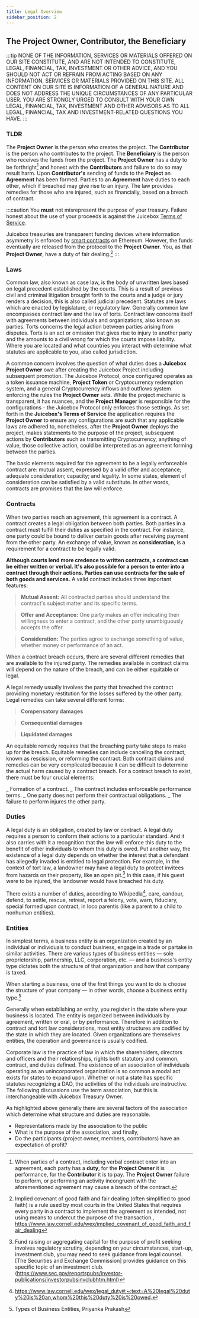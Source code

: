 ```yaml
---
title: Legal Overview
sidebar_position: 2
---
```


## The Project Owner, Contributor, the Beneficiary

:::tip
NONE OF THE INFORMATION, SERVICES OR MATERIALS OFFERED ON OUR SITE CONSTITUTE, AND ARE NOT INTENDED TO CONSTITUTE, LEGAL, FINANCIAL, TAX, INVESTMENT OR OTHER ADVICE, AND YOU SHOULD NOT ACT OR REFRAIN FROM ACTING BASED ON ANY INFORMATION, SERVICES OR MATERIALS PROVIDED ON THIS SITE. ALL CONTENT ON OUR SITE IS INFORMATION OF A GENERAL NATURE AND DOES NOT ADDRESS THE UNIQUE CIRCUMSTANCES OF ANY PARTICULAR USER. YOU ARE STRONGLY URGED TO CONSULT WITH YOUR OWN LEGAL, FINANCIAL, TAX, INVESTMENT AND OTHER ADVISORS AS TO ALL LEGAL, FINANCIAL, TAX AND INVESTMENT-RELATED QUESTIONS YOU HAVE.
:::

### TLDR

The **Project Owner** is the person who creates the project. The **Contributor** is the person who contributes to the project. The **Beneficiary** is the person who receives the funds from the project. The **Project Owner** has a duty to be forthright[^1] and honest with the **Contributors** and failure to do so may result harm. Upon **Contributor's** sending of funds to the **Project** an **Agreement** has been formed. Parties to an **Agreement** have duties to each other, which if breached may give rise to an injury. The law provides remedies for those who are injured, such as financially, based on a breach of contract.

:::caution
You **must** not misrepresent the purpose of your treasury. Failure honest about the use of your proceeds is against the Juicebox [Terms of Service](./Juicebox/tos.md).

Juicebox treasuries are transparent funding devices where information asymmetry is enforced by [smart contracts](https://ethereum.org/en/developers/docs/smart-contracts/) on Ethereum. However, the funds eventually are released from the protocol to the **Project Owner**. You, as that **Project Owner**, have a duty of fair dealing.[^2]
:::

### Laws

Common law, also known as case law, is the body of unwritten laws based on legal precedent established by the courts. This is a result of previous civil and criminal litigation brought forth to the courts and a judge or jury renders a decision, this is also called judicial precedent. Statutes are laws which are enacted by legislature, or regulatory law. Generally common law encompasses contract law and the law of torts. Contract law concerns itself with agreements between individuals and organizations, also known as parties. Torts concerns the legal action between parties arising from disputes. Torts is an act or omission that gives rise to injury to another party and the amounts to a civil wrong for which the courts impose liability. Where you are located and what countries you interact with determine what statutes are applicable to you, also called jurisdiction.

A common concern involves the question of what duties does a **Juicebox Project Owner** owe after creating the Juicebox Project including subsequent promotion. The Juicebox Protocol, once configured operates as a token issuance machine, **Project Token** or Cryptocurrency redemption system, and a general Cryptocurrency inflows and outflows system enforcing the rules the **Project Owner** sets. While the project mechanic is transparent, it has nuances, and the **Project Manager** is responsible for the configurations - the Juicebox Protocol only enforces those settings. As set forth in the **Juicebox's Terms of Service** the application requires the **Project Owner** to ensure any configurations are such that any applicable laws are adhered to, nonetheless, after the **Project Owner** deploys the project, makes statements to the purpose of the project, subsequent actions by **Contributors** such as transmitting Cryptocurrency, anything of value, those collective action, could be interpreted as an agreement forming between the parties.

The basic elements required for the agreement to be a legally enforceable contract are: mutual assent, expressed by a valid offer and acceptance; adequate consideration; capacity; and legality. In some states, element of consideration can be satisfied by a valid substitute. In other words, contracts are promises that the law will enforce.

### Contracts

When two parties reach an agreement, this agreement is a contract. A contract creates a legal obligation between both parties. Both parties in a contract must fulfill their duties as specified in the contract. For instance, one party could be bound to deliver certain goods after receiving payment from the other party. An exchange of value, known as **consideration**, is a requirement for a contract to be legally valid.

**Although courts lend more credence to written contracts, a contract can be either written or verbal. It's also possible for a person to enter into a contract through their actions. Parties can use contracts for the sale of both goods and services.** A valid contract includes three important features:

> **Mutual Assent:** All contracted parties should understand the contract's subject matter and its specific terms.

> **Offer and Acceptance:** One party makes an offer indicating their willingness to enter a contract, and the other party unambiguously accepts the offer.

> **Consideration:** The parties agree to exchange something of value, whether money or performance of an act.

When a contract breach occurs, there are several different remedies that are available to the injured party. The remedies available in contract claims will depend on the nature of the breach, and can be either equitable or legal.

A legal remedy usually involves the party that breached the contract providing monetary restitution for the losses suffered by the other party. Legal remedies can take several different forms:

> **Compensatory damages**

> **Consequential damages**

> **Liquidated damages**

An equitable remedy requires that the breaching party take steps to make up for the breach. Equitable remedies can include canceling the contract, known as rescission, or reforming the contract. Both contract claims and remedies can be very complicated because it can be difficult to determine the actual harm caused by a contract breach. For a contract breach to exist, there must be four crucial elements:

_ Formation of a contract.
_ The contract includes enforceable performance terms.
_ One party does not perform their contractual obligations.
_ The failure to perform injures the other party.

### Duties

A legal duty is an obligation, created by law or contract. A legal duty requires a person to conform their actions to a particular standard. And it also carries with it a recognition that the law will enforce this duty to the benefit of other individuals to whom this duty is owed. Put another way, the existence of a legal duty depends on whether the interest that a defendant has allegedly invaded is entitled to legal protection. For example, in the context of tort law, a landowner may have a legal duty to protect invitees from hazards on their property, like an open pit.[^3] In this case, if his guest were to be injured, the landowner would have breached his duty.

There exists a number of duties, according to Wikipedia[^4], care, candour, defend, to settle, rescue, retreat, report a felony, vote, warn, fiduciary, special formed upon contract, in loco parentis (like a parent to a child to nonhuman entities).

### Entities

In simplest terms, a business entity is an organization created by an individual or individuals to conduct business, engage in a trade or partake in similar activities. There are various types of business entities — sole proprietorship, partnership, LLC, corporation, etc. — and a business's entity type dictates both the structure of that organization and how that company is taxed.

When starting a business, one of the first things you want to do is choose the structure of your company — in other words, choose a business entity type.[^6]

Generally when establishing an entity, you register in the state where your business is located. The entity is organized between individuals by agreement, written or oral, or by performance. Therefore in addition to contract and tort law considerations, most entity structures are codified by the state in which they are located. Given organizations are themselves entities, the operation and governance is usually codified.

Corporate law is the practice of law in which the shareholders, directors and officers and their relationships, rights both statutory and common, contract, and duties defined. The existence of an association of individuals operating as an unincorporated organization is so common a modal act exists for states to expand upon. Whether or not a state has specific statutes recognizing a DAO, the activities of the individuals are instructive. The following discussions use the term association, but this is interchangeable with Juicebox Treasury Owner.

As highlighted above generally there are several factors of the association which determine what structure and duties are reasonable.

- Representations made by the association to the public
- What is the purpose of the association, and finally,
- Do the participants (project owner, members, contributors) have an expectation of profit?

[^1]: When parties of a contract, including verbal contract enter into an agreement, each party has a **duty**, for the **Project Owner** it is performance, for the **Contributor** it is to pay. The **Project Owner** failure to perform, or performing an activity incongruent with the aforementioned agreement may cause a breach of the contract.
[^2]: Implied covenant of good faith and fair dealing (often simplified to good faith) is a rule used by most courts in the United States that requires every party in a contract to implement the agreement as intended, not using means to undercut the purpose of the transaction., https://www.law.cornell.edu/wex/implied_covenant_of_good_faith_and_fair_dealing
[^3]: Fund raising or aggregating capital for the purpose of profit seeking involves regulatory scrutiny, depending on your circumstances, start-up, investment club, you may need to seek guidance from legal counsel. [The Securities and Exchange Commission] provides guidance on this specific topic of an investment club.(https://www.sec.gov/reportspubs/investor-publications/investorpubsinvclubhtm.html)
[^4]: https://www.law.cornell.edu/wex/legal_duty#:~:text=A%20legal%20duty%20is%20an,whom%20this%20duty%20is%20owed.
[^5]: https://en.wikipedia.org/wiki/Duty
[^6]: Types of Business Entities, Priyanka Prakash
